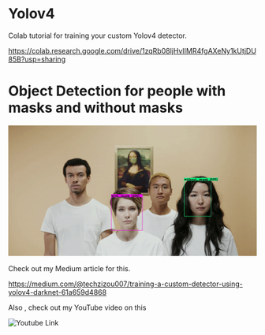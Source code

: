 # Yolov4

Colab tutorial for training your custom Yolov4 detector. 

https://colab.research.google.com/drive/1zqRb08ljHvIIMR4fgAXeNy1kUtjDU85B?usp=sharing

# Object Detection for people with masks and without masks


![](a.gif)

Check out my Medium article for this.

https://medium.com/@techzizou007/training-a-custom-detector-using-yolov4-darknet-61a659d4868

Also , check out my YouTube video on this 

![Youtube Link](https://www.youtube.com)
